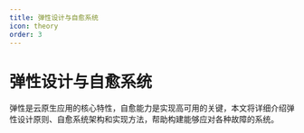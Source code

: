 ```yaml
---
title: 弹性设计与自愈系统
icon: theory
order: 3
---
```


# 弹性设计与自愈系统

弹性是云原生应用的核心特性，自愈能力是实现高可用的关键，本文将详细介绍弹性设计原则、自愈系统架构和实现方法，帮助构建能够应对各种故障的系统。
